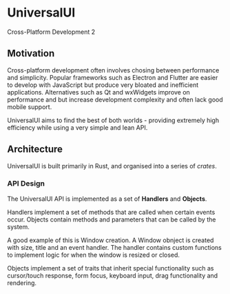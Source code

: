# UniversalUI
Cross-Platform Development 2

## Motivation

Cross-platform development often involves chosing between performance and simplicity. 
Popular frameworks such as Electron and Flutter are easier to develop with JavaScript but produce very bloated and inefficient applications.
Alternatives such as Qt and wxWidgets improve on performance and but increase development complexity and often lack good mobile support.

UniversalUI aims to find the best of both worlds - providing extremely high efficiency while using a very simple and lean API.

## Architecture

UniversalUI is built primarily in Rust, and organised into a series of *crates*.

### API Design

The UniversalUI API is implemented as a set of **Handlers** and **Objects**.

Handlers implement a set of methods that are called when certain events occur.
Objects contain methods and parameters that can be called by the system.

A good example of this is Window creation. A Window obnject is created with size, title and an event handler.
The handler contains custom functions to implement logic for when the window is resized or closed.

Objects implement a set of traits that inherit special functionality such as cursor/touch response, form focus, keyboard input, drag functionality and rendering.

<!---
Central to UniversalUI is the **UniversalUI-Server**. 
This manages communication between UniversalUI modules, and is key to the flexibility of UniversalUI.
It can be installed as a shared framework (UNIX platforms only), or bundled within the application bundle (all plaforms).

**UniversalUI Clients** contain application code, and are entirely source-code compatible between different platforms.
These contain the entry point of any app that runs on UniversalUI, and support many different development flows.

Clients can be written with a variety of languages, although support for each language depends on the platform:

- Rust (macOS, iOS, Windows, Linux, Android)
- C++ (macOS, iOS, Windows, Linux)
- Python (macOS, Windows, Linux)
- Swift (macOS, iOS)
- JavaScript (requires NodeJS)

**UniversalUI Modules** provide services and functions to the framework. 
The core framework includes a variety of modules that provide key functionality such as windowing and rendering.
Custom and 3rd party modules can be designed, allowing for even more flexibility and modularity.
Modules can be installed system-wide (UNIX platforms only) or locally within the application bundle (all platforms).

-->

